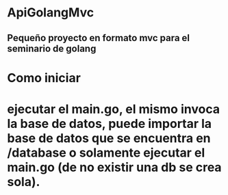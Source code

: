 # ApiGolangMvc
<h2>Pequeño proyecto en formato mvc para el seminario de golang<h2>

<h1>Como iniciar<h1>
ejecutar el main.go, el mismo invoca la base de datos, puede importar la base de datos que se encuentra en /database
o solamente ejecutar el main.go (de no existir una db se crea sola).
